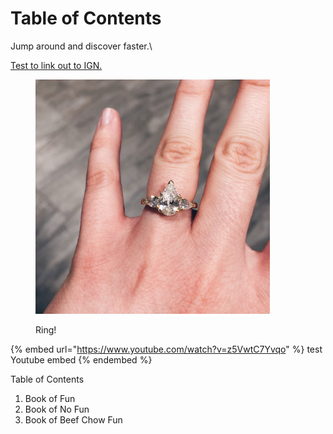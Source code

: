 # Table of Contents

Jump around and discover faster.\


[Test to link out to IGN.](https://www.ign.com/reviews)

<figure><img src=".gitbook/assets/2.JPG" alt="An engagement ring." width="375"><figcaption><p>Ring!</p></figcaption></figure>

{% embed url="https://www.youtube.com/watch?v=z5VwtC7Yvqo" %}
test Youtube embed
{% endembed %}

Table of Contents

1. Book of Fun
2. Book of No Fun
3. Book of Beef Chow Fun

